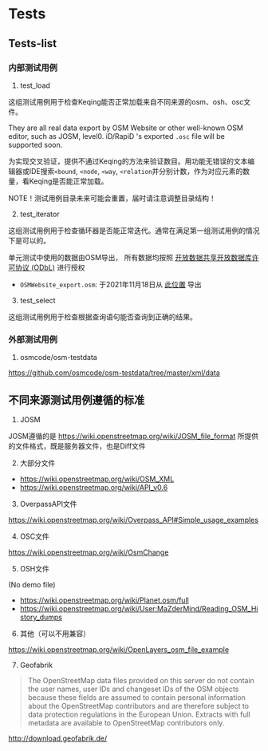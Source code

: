 # Tests

## Tests-list

### 内部测试用例

1. test_load

这组测试用例用于检查Keqing能否正常加载来自不同来源的osm、osh、osc文件。

They are all real data export by OSM Website or other well-known OSM editor, such as JOSM, level0. iD/RapiD 's exported `.osc` file will be supported soon.

为实现交叉验证，提供不通过Keqing的方法来验证数目。用功能无错误的文本编辑器或IDE搜索`<bound`, `<node`, `<way`, `<relation`并分别计数，作为对应元素的数量，看Keqing是否能正常加载。

NOTE！测试用例目录未来可能会重置，届时请注意调整目录结构！

2. test_iterator

这组测试用例用于检查循环器是否能正常迭代。通常在满足第一组测试用例的情况下是可以的。


单元测试中使用的数据由OSM导出，
所有数据均按照 [开放数据共享开放数据库许可协议 (ODbL)](https://opendatacommons.org/licenses/odbl/summary/)
进行授权
- `OSMWebsite_export.osm`: 于2021年11月18日从 [此位置](https://www.openstreetmap.org/export#map=16/37.3943/122.6981) 导出

3. test_select

这组测试用例用于检查根据查询语句能否查询到正确的结果。

### 外部测试用例

1. osmcode/osm-testdata

https://github.com/osmcode/osm-testdata/tree/master/xml/data

## 不同来源测试用例遵循的标准

1. JOSM

JOSM遵循的是 https://wiki.openstreetmap.org/wiki/JOSM_file_format 所提供的文件格式，既是服务器文件，也是Diff文件

2. 大部分文件

* https://wiki.openstreetmap.org/wiki/OSM_XML
* https://wiki.openstreetmap.org/wiki/API_v0.6

3. OverpassAPI文件

https://wiki.openstreetmap.org/wiki/Overpass_API#Simple_usage_examples

4. OSC文件

https://wiki.openstreetmap.org/wiki/OsmChange

5. OSH文件

(No demo file)
* https://wiki.openstreetmap.org/wiki/Planet.osm/full
* https://wiki.openstreetmap.org/wiki/User:MaZderMind/Reading_OSM_History_dumps

6. 其他（可以不用兼容）

https://wiki.openstreetmap.org/wiki/OpenLayers_osm_file_example

7. Geofabrik

> The OpenStreetMap data files provided on this server do not contain the user names, user IDs and changeset IDs of the OSM objects because these fields are assumed to contain personal information about the OpenStreetMap contributors and are therefore subject to data protection regulations in the European Union.
Extracts with full metadata are available to OpenStreetMap contributors only. 

http://download.geofabrik.de/
